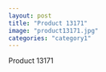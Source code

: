 ```yaml
---
layout: post
title: "Product 13171"
image: "product13171.jpg"
categories: "category1"
---
```

Product 13171
